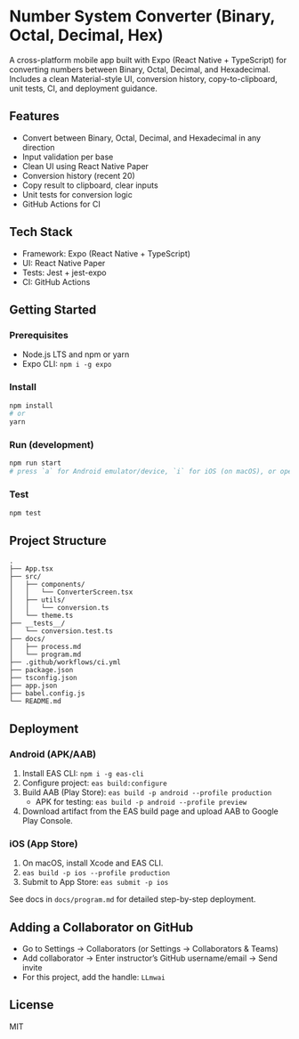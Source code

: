 # Number System Converter (Binary, Octal, Decimal, Hex)

A cross-platform mobile app built with Expo (React Native + TypeScript) for converting numbers between Binary, Octal, Decimal, and Hexadecimal. Includes a clean Material-style UI, conversion history, copy-to-clipboard, unit tests, CI, and deployment guidance.

## Features
- Convert between Binary, Octal, Decimal, and Hexadecimal in any direction
- Input validation per base
- Clean UI using React Native Paper
- Conversion history (recent 20)
- Copy result to clipboard, clear inputs
- Unit tests for conversion logic
- GitHub Actions for CI

## Tech Stack
- Framework: Expo (React Native + TypeScript)
- UI: React Native Paper
- Tests: Jest + jest-expo
- CI: GitHub Actions

## Getting Started

### Prerequisites
- Node.js LTS and npm or yarn
- Expo CLI: `npm i -g expo`

### Install
```bash
npm install
# or
yarn
```

### Run (development)
```bash
npm run start
# press `a` for Android emulator/device, `i` for iOS (on macOS), or open the QR code in Expo Go
```

### Test
```bash
npm test
```

## Project Structure
```
.
├── App.tsx
├── src/
│   ├── components/
│   │   └── ConverterScreen.tsx
│   ├── utils/
│   │   └── conversion.ts
│   └── theme.ts
├── __tests__/
│   └── conversion.test.ts
├── docs/
│   ├── process.md
│   └── program.md
├── .github/workflows/ci.yml
├── package.json
├── tsconfig.json
├── app.json
├── babel.config.js
└── README.md
```

## Deployment

### Android (APK/AAB)
1. Install EAS CLI: `npm i -g eas-cli`
2. Configure project: `eas build:configure`
3. Build AAB (Play Store): `eas build -p android --profile production`
   - APK for testing: `eas build -p android --profile preview`
4. Download artifact from the EAS build page and upload AAB to Google Play Console.

### iOS (App Store)
1. On macOS, install Xcode and EAS CLI.
2. `eas build -p ios --profile production`
3. Submit to App Store: `eas submit -p ios`

See docs in `docs/program.md` for detailed step-by-step deployment.

## Adding a Collaborator on GitHub
- Go to Settings → Collaborators (or Settings → Collaborators & Teams)
- Add collaborator → Enter instructor’s GitHub username/email → Send invite
- For this project, add the handle: `LLmwai`

## License
MIT
